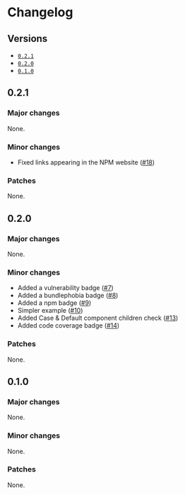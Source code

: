 # Changelog

## Versions

- [`0.2.1`](#021)
- [`0.2.0`](#020)
- [`0.1.0`](#010)

## 0.2.1

### Major changes

None.

### Minor changes

- Fixed links appearing in the NPM website ([#18](https://github.com/aminnairi/preact-switch/pull/18))

### Patches

None.

## 0.2.0

### Major changes

None.

### Minor changes

- Added a vulnerability badge ([#7](https://github.com/aminnairi/preact-switch/pull/7))
- Added a bundlephobia badge ([#8](https://github.com/aminnairi/preact-switch/pull/8))
- Added a npm badge ([#9](https://github.com/aminnairi/preact-switch/pull/9))
- Simpler example ([#10](https://github.com/aminnairi/preact-switch/pull/10))
- Added Case & Default component children check ([#13](https://github.com/aminnairi/preact-switch/pull/13))
- Added code coverage badge ([#14](https://github.com/aminnairi/preact-switch/pull/14))

### Patches

None.

## 0.1.0

### Major changes

None.

### Minor changes

None.

### Patches

None.

